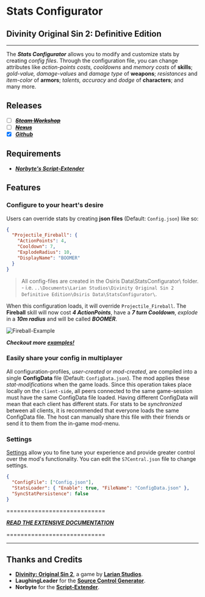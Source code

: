 # **Stats Configurator**

## Divinity Original Sin 2: Definitive Edition

---

The **_Stats Configurator_** allows you to modify and customize stats by creating _config files_. Through the configuration file, you can change attributes like _action-points costs, cooldowns_ and _memory costs_ of **skills**; _gold-value, damage-values_ and _damage type_ of **weapons**; _resistances_ and _item-color_ of **armors**; _talents, accuracy_ and _dodge_ of **characters**; and many more.

## Releases

- [ ] ~~**_[Steam Workshop](#SteamWorkshop)_**~~
- [ ] ~~**_[Nexus](#NexusMods)_**~~
- [x] **_[Github](https://github.com/Shresht7/Stats-Configurator/releases)_**

## Requirements

- **_[Norbyte's Script-Extender](https://github.com/Norbyte/ositools)_**

## Features

### Configure to your heart's desire

Users can override stats by creating **json files** (Default: `Config.json`) like so:

```json
{
  "Projectile_Fireball": {
    "ActionPoints": 4,
    "Cooldown": 7,
    "ExplodeRadius": 10,
    "DisplayName": "BOOMER"
  }
}
```

> All config-files are created in the Osiris Data\StatsConfigurator\ folder. - i.e. `..\Documents\Larian Studios\Divinity Original Sin 2 Definitive Edition\Osiris Data\StatsConfigurator\`.

When this configuration loads, it will override `Projectile_Fireball`. The **Fireball** skill will now cost **_4 ActionPoints_**, have a **_7 turn Cooldown_**, _explode_ in a **_10m radius_** and will be called **_BOOMER_**.

![Fireball-Example](https://imgur.com/Vc3NkF8.png)

**_Checkout more [examples!](Documentation/Examples.md)_**

### Easily share your config in multiplayer

All configuration-profiles, _user-created_ or _mod-created_, are compiled into a single **ConfigData** file (Default: `ConfigData.json`). The mod applies these _stat-modifications_ when the game loads. Since this operation takes place locally on the `client-side`, all peers connected to the same game-session must have the same ConfigData file loaded. Having different ConfigData will mean that each client has different stats. For stats to be _synchronized_ between all clients, it is recommended that everyone loads the same ConfigData file. The host can manually share this file with their friends or send it to them from the in-game mod-menu.

### Settings

[Settings](Documentation/Extensive-Documentation.md#Settings) allow you to fine tune your experience and provide greater control over the mod's functionality. You can edit the `S7Central.json` file to change settings.

```json
{
  "ConfigFile": ["Config.json"],
  "StatsLoader": { "Enable": true, "FileName": "ConfigData.json" },
  "SyncStatPersistence": false
}
```

============================

**_[READ THE EXTENSIVE DOCUMENTATION](Documentation/Extensive-Documentation.md)_**

============================

---

## Thanks and Credits

- **[Divinity: Original Sin 2](http://store.steampowered.com/app/435150/Divinity_Original_Sin_2/)**, a game by **[Larian Studios](http://larian.com/)**.
- **LaughingLeader** for the **[Source Control Generator](https://github.com/LaughingLeader/SourceControlGenerator)**.
- **Norbyte** for the **[Script-Extender](https://github.com/Norbyte/ositools)**.

